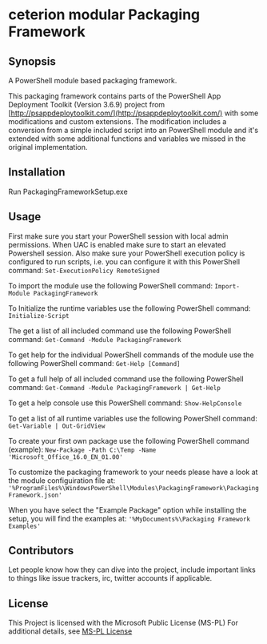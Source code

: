 # ceterion modular Packaging Framework

## Synopsis

A PowerShell module based packaging framework.

This packaging framework contains parts of the PowerShell App Deployment Toolkit (Version 3.6.9) project from
[http://psappdeploytoolkit.com/](http://psappdeploytoolkit.com/) with some modifications and custom extensions.
The modification includes a conversion from a simple included script into an PowerShell module and it's
extended with some additional functions and variables we missed in the original implementation.

## Installation

Run PackagingFrameworkSetup.exe

## Usage

First make sure you start your PowerShell session with local admin permissions.
When UAC is enabled make sure to start an elevated Powershell session.
Also make sure your PowerShell execution policy is configured to run scripts, i.e. you can configure it with this PowerShell command:
`Set-ExecutionPolicy RemoteSigned`

To import the module use the following PowerShell command:
`Import-Module PackagingFramework`

To Initialize the runtime variables use the following PowerShell command:
`Initialize-Script`

The get a list of all included command use the following PowerShell command:
`Get-Command -Module PackagingFramework`

To get help for the individual PowerShell commands of the module use the following PowerShell command:
`Get-Help [Command]`

To get a full help of all included command use the following PowerShell command:
`Get-Command -Module PackagingFramework | Get-Help`

To get a help console use this PowerShell command:
`Show-HelpConsole`

To get a list of all runtime variables use the following PowerShell command:
`Get-Variable | Out-GridView`

To create your first own package use the following PowerShell command (example):
`New-Package -Path C:\Temp -Name 'Microsoft_Office_16.0_EN_01.00'`

To customize the packaging framework to your needs please have a look at the module configuiration file at:
`'%ProgramFiles%\WindowsPowerShell\Modules\PackagingFramework\PackagingFramework.json'`

When you have select the "Example Package" option while installing the setup, you will find the examples at:
`'%MyDocuments%\Packaging Framework Examples'`

## Contributors

Let people know how they can dive into the project, include important links to things like issue trackers, irc, twitter accounts if applicable.

## License

This Project is licensed with the Microsoft Public License (MS-PL)
For additional details, see [MS-PL License](/LICENSE.txt)